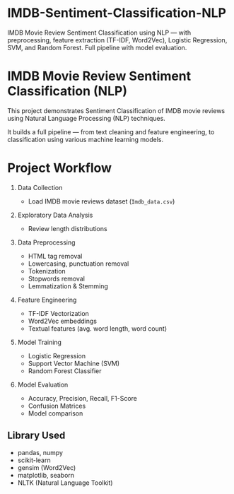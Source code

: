 # IMDB-Sentiment-Classification-NLP
IMDB Movie Review Sentiment Classification using NLP — with preprocessing, feature extraction (TF-IDF, Word2Vec), Logistic Regression, SVM, and Random Forest. Full pipeline with model evaluation.
# IMDB Movie Review Sentiment Classification (NLP)

This project demonstrates Sentiment Classification of IMDB movie reviews using Natural Language Processing (NLP) techniques.

It builds a full pipeline — from text cleaning and feature engineering, to classification using various machine learning models.

# Project Workflow

1. Data Collection
    - Load IMDB movie reviews dataset (`Imdb_data.csv`)

2. Exploratory Data Analysis
    - Review length distributions

3. Data Preprocessing
    - HTML tag removal
    - Lowercasing, punctuation removal
    - Tokenization
    - Stopwords removal
    - Lemmatization & Stemming

4. Feature Engineering
    - TF-IDF Vectorization
    - Word2Vec embeddings
    - Textual features (avg. word length, word count)

5. Model Training
    - Logistic Regression
    - Support Vector Machine (SVM)
    - Random Forest Classifier

6. Model Evaluation
    - Accuracy, Precision, Recall, F1-Score
    - Confusion Matrices
    - Model comparison

## Library Used
- pandas, numpy
- scikit-learn
- gensim (Word2Vec)
- matplotlib, seaborn
- NLTK (Natural Language Toolkit)
